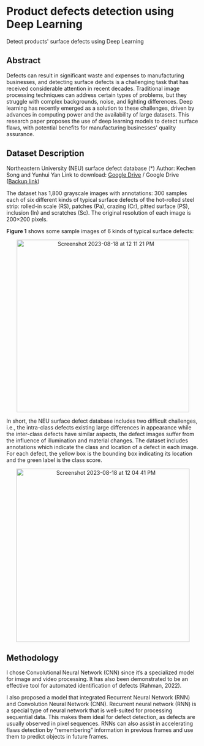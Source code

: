# Product defects detection using Deep Learning
Detect products' surface defects using Deep Learning


## Abstract
Defects can result in significant waste and expenses to manufacturing businesses, and detecting surface defects is a challenging task that has received considerable attention in recent decades. Traditional image processing techniques can address certain types of problems, but they struggle with complex backgrounds, noise, and lighting differences. Deep learning has recently emerged as a solution to these challenges, driven by advances in computing power and the availability of large datasets. This research paper proposes the use of deep learning models to detect surface flaws, with potential benefits for manufacturing businesses' quality assurance.


## Dataset Description
Northeastern University (NEU) surface defect database (*)
Author: Kechen Song and Yunhui Yan
Link to download: [Google Drive]([url](https://drive.google.com/file/d/1qrdZlaDi272eA79b0uCwwqPrm2Q_WI3k/view)) / Google Drive ([Backup link]([url](https://drive.google.com/file/d/1epWS-oQ6UsYCFhXDbc8EbXxpXJjpRhBT/view?usp=share_link)))

The dataset has 1,800 grayscale images with annotations: 300 samples each of six different kinds of typical surface defects of the hot-rolled steel strip: rolled-in scale (RS), patches (Pa), crazing (Cr), pitted surface (PS), inclusion (In) and scratches (Sc). The original resolution of each image is 200×200 pixels.

**Figure 1** shows some sample images of 6 kinds of typical surface defects:

<p align="center">
  <img width="450" alt="Screenshot 2023-08-18 at 12 11 21 PM" src="https://github.com/panhh20/Defects_Detection/assets/122824839/b5e3232b-b2ff-4fc1-ae8b-5fb8c7299384"> </p>

In short, the NEU surface defect database includes two difficult challenges, i.e., the intra-class defects existing large differences in appearance while the inter-class defects have similar aspects, the defect images suffer from the influence of illumination and material changes. The dataset includes annotations
which indicate the class and location of a defect in each image. For each defect, the yellow box is the bounding box indicating its location and the green label is the class score.

<p align="center">
<img align=”center” width="452" alt="Screenshot 2023-08-18 at 12 04 41 PM" src="https://github.com/panhh20/Defects_Detection/assets/122824839/e8febe11-fa29-44fe-aa2d-c898dc31e915" loc="center"> </p>


## Methodology
I chose Convolutional Neural Network (CNN) since it’s a specialized model for image and video processing. It has also been demonstrated to be an effective tool for automated identification of defects (Rahman, 2022).


I also proposed a model that integrated Recurrent Neural Network (RNN) and Convolution Neural Network (CNN). Recurrent neural network (RNN) is a special type of neural network that is well-suited for processing sequential data. This makes them ideal for defect detection, as defects are usually observed in pixel sequences. RNNs can also assist in accelerating flaws detection by “remembering” information in previous frames and use them to predict objects in future frames.
